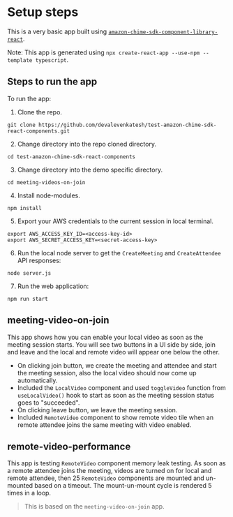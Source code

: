 # Setup steps

This is a very basic app built using [`amazon-chime-sdk-component-library-react`](https://github.com/aws/amazon-chime-sdk-component-library-react).

Note: This app is generated using `npx create-react-app --use-npm --template typescript`.

## Steps to run the app
To run the app:
1. Clone the repo.
```
git clone https://github.com/devalevenkatesh/test-amazon-chime-sdk-react-components.git
```

2. Change directory into the repo cloned directory.
```
cd test-amazon-chime-sdk-react-components
```

3. Change directory into the demo specific directory.
```
cd meeting-videos-on-join
```

4. Install node-modules.
```
npm install
```

5. Export your AWS credentials to the current session in local terminal.
```
export AWS_ACCESS_KEY_ID=<access-key-id>
export AWS_SECRET_ACCESS_KEY=<secret-access-key>
```

6. Run the local node server to get the `CreateMeeting` and `CreateAttendee` API responses:
```
node server.js
```

7. Run the web application:
```
npm run start
```

## meeting-video-on-join
This app shows how you can enable your local video as soon as the meeting session starts.
You will see two buttons in a UI side by side, join and leave and the local and remote video will appear one below the other.

- On clicking join button, we create the meeting and attendee and start the meeting session, also the local video should now come up automatically.
- Included the `LocalVideo` component and used `toggleVideo` function from `useLocalVideo()` hook to start as soon as the meeting session status goes to "succeeded".
- On clicking leave button, we leave the meeting session.
- Included `RemoteVideo` component to show remote video tile when an remote attendee joins the same meeting with video enabled.

## remote-video-performance
This app is testing `RemoteVideo` component memory leak testing. As soon as a remote attendee joins the meeting, videos are turned on for local and remote attendee, then 25 `RemoteVideo` components are mounted and un-mounted based on a timeout. The mount-un-mount cycle is rendered 5 times in a loop.

> This is based on the `meeting-video-on-join` app.
